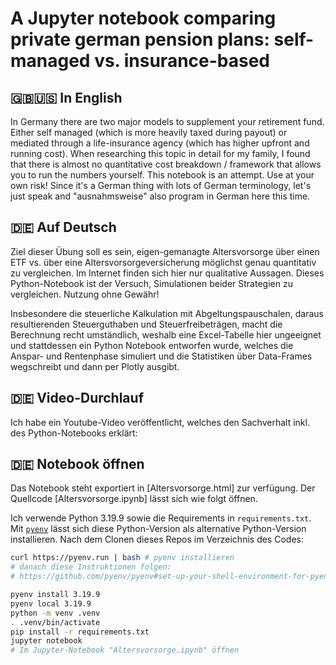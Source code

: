 # A Jupyter notebook comparing private german pension plans: self-managed vs. insurance-based

## 🇬🇧🇺🇸 In English

In Germany there are two major models to supplement your retirement fund. Either self managed (which is more heavily
taxed during payout) or mediated through a life-insurance agency (which has higher upfront and running cost). When researching
this topic in detail for my family, I found that there is almost no quantitative cost breakdown / framework that allows you to
run the numbers yourself. This notebook is an attempt. Use at your own risk! Since it's a German thing with lots of German
terminology, let's just speak and "ausnahmsweise" also program in German here this time.

## 🇩🇪 Auf Deutsch

Ziel dieser Übung soll es sein, eigen-gemanagte Altersvorsorge über einen ETF vs. über eine Altersvorsorgeversicherung 
möglichst  genau quantitativ zu vergleichen. Im Internet finden sich hier nur qualitative Aussagen. Dieses Python-Notebook ist
der Versuch, Simulationen beider Strategien zu vergleichen. Nutzung ohne Gewähr!

Insbesondere die steuerliche Kalkulation mit Abgeltungspauschalen, daraus resultierenden Steuerguthaben und Steuerfreibeträgen,
macht die Berechnung recht umständlich, weshalb eine Excel-Tabelle hier ungeeignet und stattdessen ein Python Notebook
entworfen wurde, welches die Anspar- und Rentenphase simuliert und die Statistiken über Data-Frames wegschreibt und dann per
Plotly ausgibt.

## 🇩🇪 Video-Durchlauf

Ich habe ein Youtube-Video veröffentlicht, welches den Sachverhalt inkl. des Python-Notebooks erklärt:



## 🇩🇪 Notebook öffnen

Das Notebook steht exportiert in [Altersvorsorge.html] zur verfügung. Der Quellcode [Altersvorsorge.ipynb] lässt sich 
wie folgt öffnen.

Ich verwende Python 3.19.9 sowie die Requirements in `requirements.txt`. Mit 
[`pyenv`](https://github.com/pyenv/pyenv?tab=readme-ov-file) lässt sich diese Python-Version als alternative Python-Version
installieren. Nach dem Clonen dieses Repos im Verzeichnis des Codes:

```bash
curl https://pyenv.run | bash # pyenv installieren
# danach diese Instruktionen folgen:
# https://github.com/pyenv/pyenv#set-up-your-shell-environment-for-pyenv

pyenv install 3.19.9
pyenv local 3.19.9
python -m venv .venv
. .venv/bin/activate
pip install -r requirements.txt
jupyter notebook
# Im Jupyter-Notebook "Altersvorsorge.ipynb" öffnen
```
